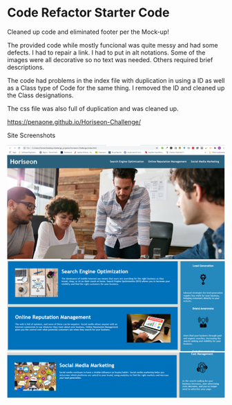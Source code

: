 # Code Refactor Starter Code

Cleaned up code and eliminated footer per the Mock-up!

The provided code while mostly funcional was quite messy and had some defects.
I had to repair a link.
I had to put in alt notations. Some of the images were all decorative so no text was needed. Others required brief descriptions.

The code had problems in the index file with duplication in using a ID as well as a Class type of Code for the same thing.
I removed the ID and cleaned up the Class designations.

The css file was also full of duplication and was cleaned up.

https://penaone.github.io/Horiseon-Challenge/

Site Screenshots

 ![Alt text](/1stscreenshot.png)
 ![Alt text](/2ndscreenshot.png)
 ![Alt text](3rdscreenshot.png)